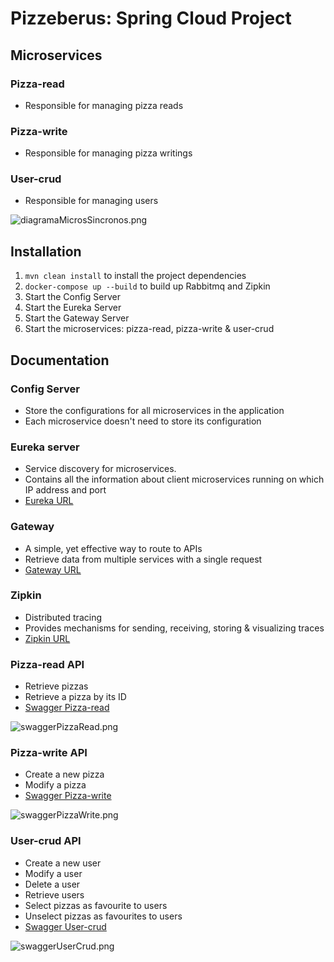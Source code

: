 # Pizzeberus: Spring Cloud Project
## Microservices
### Pizza-read
- Responsible for managing pizza reads
### Pizza-write
- Responsible for managing pizza writings
### User-crud
- Responsible for managing users

![diagramaMicrosSincronos.png](images/diagramaMicrosSincronos.png)

## Installation
1. ``mvn clean install`` to install the project dependencies
2. ``docker-compose up --build`` to build up Rabbitmq and Zipkin
3. Start the Config Server
4. Start the Eureka Server
5. Start the Gateway Server
6. Start the microservices: pizza-read, pizza-write & user-crud

## Documentation
### Config Server
- Store the configurations for all microservices in the application
- Each microservice doesn't need to store its configuration

### Eureka server
- Service discovery for microservices.
- Contains all the information about client microservices running on which IP address and port
- [Eureka URL](http://localhost:8761/)

### Gateway
- A simple, yet effective way to route to APIs
- Retrieve data from multiple services with a single request
- [Gateway URL](http://localhost:9000/)

### Zipkin
- Distributed tracing
- Provides mechanisms for sending, receiving, storing & visualizing traces
- [Zipkin URL](http://localhost:9411/)

### Pizza-read API
- Retrieve pizzas
- Retrieve a pizza by its ID
- [Swagger Pizza-read](http://localhost:8080/swagger-ui.html#/)

![swaggerPizzaRead.png](images/swaggerClothing.png)

### Pizza-write API
- Create a new pizza
- Modify a pizza
- [Swagger Pizza-write](http://localhost:8081/swagger-ui.html)

![swaggerPizzaWrite.png](images/swaggerClothing.png)

### User-crud API
- Create a new user
- Modify a user
- Delete a user
- Retrieve users
- Select pizzas as favourite to users
- Unselect pizzas as favourites to users
- [Swagger User-crud](http://localhost:8082/swagger-ui.html)

![swaggerUserCrud.png](images/swaggerClothing.png)
